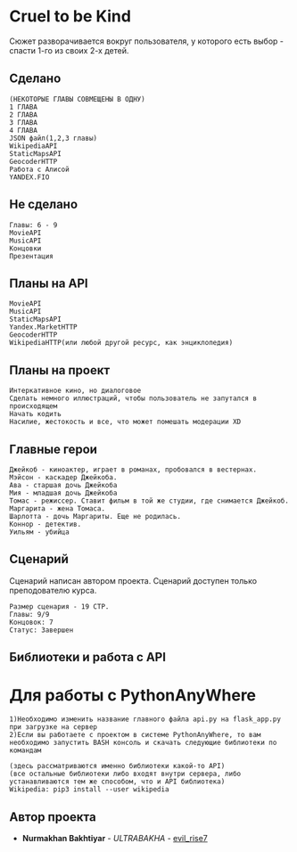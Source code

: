 # Cruel to be Kind
Сюжет разворачивается вокруг пользователя, у которого есть выбор - спасти 1-го из своих 2-х детей.
## Сделано
```
(НЕКОТОРЫЕ ГЛАВЫ СОВМЕЩЕНЫ В ОДНУ)
1 ГЛАВА
2 ГЛАВА
3 ГЛАВА
4 ГЛАВА
JSON файл(1,2,3 главы)
WikipediaAPI
StaticMapsAPI
GeocoderHTTP
Работа с Алисой
YANDEX.FIO
```
## Не сделано
```
Главы: 6 - 9
MovieAPI
MusicAPI
Концовки
Презентация
```
## Планы на API
```
MovieAPI
MusicAPI
StaticMapsAPI
Yandex.MarketHTTP
GeocoderHTTP
WikipediaHTTP(или любой другой ресурс, как энциклопедия)
```
## Планы на проект
```
Интеркативное кино, но диалоговое
Сделать немного иллюстраций, чтобы пользователь не запутался в происходящем
Начать кодить
Насилие, жестокость и все, что может помешать модерации XD
```
## Главные герои
```
Джейкоб - киноактер, играет в романах, пробовался в вестернах.
Мэйсон - каскадер Джейкоба.
Ава - старшая дочь Джейкоба
Мия - младшая дочь Джейкоба
Томас - режиссер. Ставит фильм в той же студии, где снимается Джейкоб.
Маргарита - жена Томаса.
Шарлотта - дочь Маргариты. Еще не родилась.
Коннор - детектив.
Уильям - убийца
```
## Сценарий
Сценарий написан автором проекта. Сценарий доступен только преподователю курса.
```
Размер сценария - 19 СТР.
Главы: 9/9
Концовок: 7
Статус: Завершен
```
## Библиотеки и работа с API
# Для работы с PythonAnyWhere
```
1)Необходимо изменить название главного файла api.py на flask_app.py при загрузке на сервер
2)Если вы работаете с проектом в системе PythonAnyWhere, то вам необходимо запустить BASH консоль и скачать следующие библиотеки по командам
```
```
(здесь рассматриваются именно библиотеки какой-то API)
(все остальные библиотеки либо входят внутри сервера, либо устанавливаются тем же способом, что и API библиотека)
Wikipedia: pip3 install --user wikipedia
```
## Автор проекта
* **Nurmakhan Bakhtiyar** - *ULTRABAKHA* - [evil_rise7](https://github.com/evilrise7)
